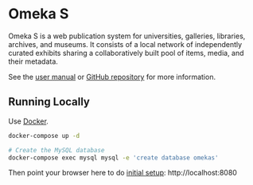 # Omeka S

Omeka S is a web publication system for universities, galleries, libraries,
archives, and museums. It consists of a local network of independently curated
exhibits sharing a collaboratively built pool of items, media, and their metadata.

See the [user manual](https://omeka.org/s/docs/user-manual) or [GitHub
repository](https://github.com/omeka/omeka-s) for more information.

## Running Locally

Use [Docker](https://www.docker.com/).

```sh
docker-compose up -d

# Create the MySQL database
docker-compose exec mysql mysql -e 'create database omekas'
```

Then point your browser here to do [initial
setup](https://omeka.org/s/docs/user-manual/install/#initial-setup):
http://localhost:8080
